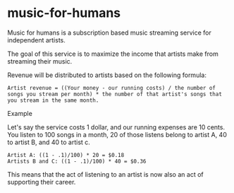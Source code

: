 # music-for-humans

Music for humans is a subscription based music streaming service for independent artists.

The goal of this service is to maximize the income that artists make from streaming their music.

Revenue will be distributed to artists based on the following formula:

```
Artist revenue = ((Your money - our running costs) / the number of songs you stream per month) * the number of that artist's songs that you stream in the same month.
```

Example

Let's say the service costs 1 dollar, and our running expenses are 10 cents. You listen to 100 songs in a month, 20 of those listens belong to artist A, 40 to artist B, and 40 to artist c.

```
Artist A: ((1 - .1)/100) * 20 = $0.18
Artists B and C: ((1 - .1)/100) * 40 = $0.36
```

This means that the act of listening to an artist is now also an act of supporting their career.
